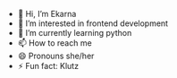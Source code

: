 - 👋 Hi, I’m Ekarna
- 👀 I’m interested in frontend development
- 🌱 I’m currently learning python
- 📫 How to reach me 
- 😄 Pronouns she/her
- ⚡ Fun fact: Klutz

<!---
eku2307/eku2307 is a ✨ special ✨ repository because its `README.md` (this file) appears on your GitHub profile.
You can click the Preview link to take a look at your changes.
--->
